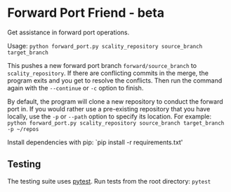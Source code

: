 # Forward Port Friend - beta

Get assistance in forward port operations.

Usage: `python forward_port.py scality_repository source_branch target_branch`

This pushes a new forward port branch `forward/source_branch` to
`scality_repository`. If there are conflicting commits in the merge, the program
exits and you get to resolve the conflicts. Then run the command again with the
`--continue` or `-c` option to finish.

By default, the program will clone a new repository to conduct the forward port
in. If you would rather use a pre-existing repository that you have locally, use
the `-p` or `--path` option to specify its location. For example:
`python forward_port.py scality_repository source_branch target_branch -p
~/repos`

Install dependencies with pip: `pip install -r requirements.txt'

## Testing

The testing suite uses [pytest](http://docs.pytest.org/en/latest/contents.html).
Run tests from the root directory: `pytest`
